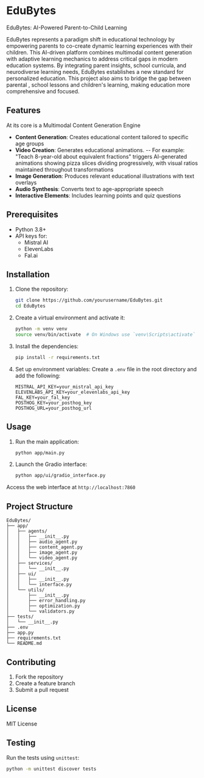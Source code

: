 # EduBytes
EduBytes: AI-Powered Parent-to-Child Learning

EduBytes represents a paradigm shift in educational technology by empowering parents to co-create dynamic learning experiences with their children. 
This AI-driven platform combines multimodal content generation with adaptive learning mechanics to address critical gaps in modern education systems. 
By integrating parent insights, school curricula, and neurodiverse learning needs, EduBytes establishes a new standard for personalized education. 
This project also aims to bridge the gap between parental , school lessons and children's learning, making education more comprehensive and focused.

## Features
At its core is a Multimodal Content Generation Engine

- **Content Generation**: Creates educational content tailored to specific age groups
- **Video Creation**: Generates educational animations.
  -- For example: "Teach 8-year-old about equivalent fractions" triggers AI-generated animations showing pizza slices dividing progressively, with visual ratios maintained throughout transformations
- **Image Generation**: Produces relevant educational illustrations with text overlays
- **Audio Synthesis**: Converts text to age-appropriate speech
- **Interactive Elements**: Includes learning points and quiz questions

## Prerequisites

- Python 3.8+
- API keys for:
  - Mistral AI
  - ElevenLabs
  - Fal.ai  

## Installation

1. Clone the repository:
    ```sh
    git clone https://github.com/yourusername/EduBytes.git
    cd EduBytes
    ```

2. Create a virtual environment and activate it:
    ```sh
    python -m venv venv
    source venv/bin/activate  # On Windows use `venv\Scripts\activate`
    ```

3. Install the dependencies:
    ```sh
    pip install -r requirements.txt
    ```

4. Set up environment variables:
    Create a `.env` file in the root directory and add the following:
    ```env
    MISTRAL_API_KEY=your_mistral_api_key
    ELEVENLABS_API_KEY=your_elevenlabs_api_key
    FAL_KEY=your_fal_key    
    POSTHOG_KEY=your_posthog_key
    POSTHOG_URL=your_posthog_url
    ```

## Usage

1. Run the main application:
    ```sh
    python app/main.py
    ```

2. Launch the Gradio interface:
    ```sh
    python app/ui/gradio_interface.py
    ```

Access the web interface at `http://localhost:7860`

## Project Structure

```
EduBytes/
├── app/
│   ├── agents/
│   │   ├── __init__.py
│   │   ├── audio_agent.py
│   │   ├── content_agent.py
│   │   ├── image_agent.py
│   │   └── video_agent.py
│   ├── services/
│   │   └── __init__.py
│   ├── ui/
│   │   ├── __init__.py
│   │   └── interface.py
│   └── utils/
│       ├── __init__.py
│       ├── error_handling.py
│       ├── optimization.py
│       └── validators.py
├── tests/
│   └── __init__.py
├── .env
├── app.py
├── requirements.txt
└── README.md
```

## Contributing

1. Fork the repository
2. Create a feature branch
3. Submit a pull request

## License

MIT License

## Testing

Run the tests using `unittest`:
```sh
python -m unittest discover tests
```
